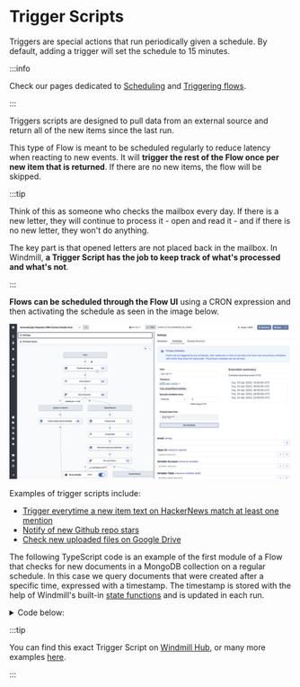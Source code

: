 # Trigger Scripts

Triggers are special actions that run periodically given a schedule.
By default, adding a trigger will set the schedule to 15 minutes.

:::info

Check our pages dedicated to [Scheduling](../core_concepts/1_scheduling/index.md) and [Triggering flows](../getting_started/9_trigger_flows/index.mdx).

:::

Triggers scripts are designed to pull data from an external source and return all of the new items since the last run.

This type of Flow is meant to be scheduled regularly to reduce latency when reacting to new events. It will **trigger the rest of the Flow once per new item that is returned**. If there are no new items, the flow will be skipped.

:::tip

Think of this as someone who checks the mailbox every day. If there is a new
letter, they will continue to process it - open and read it - and if there is no
new letter, they won't do anything.

The key part is that opened letters are not placed back in the mailbox. In
Windmill, **a Trigger Script has the job to keep track of what's processed and
what's not**.

:::

**Flows can be scheduled through the Flow UI** using a CRON expression and then
activating the schedule as seen in the image below.

![Schedule Scripts](../getting_started/9_trigger_flows/schedule-flow.png.webp)

Examples of trigger scripts include:

- [Trigger everytime a new item text on HackerNews match at least one mention](https://hub.windmill.dev/scripts/hackernews/1301/trigger-everytime-a-new-item-text-on-hackernews-match-at-least-one-mention-hackernews)
- [Notify of new Github repo stars](https://hub.windmill.dev/scripts/github/1208/notify-of-new-github-repo-stars-github)
- [Check new uploaded files on Google Drive](https://hub.windmill.dev/scripts/gdrive/1457/get-new-files-gdrive)

The following TypeScript code is an example of the first module of a Flow that
checks for new documents in a MongoDB collection on a regular schedule. In this
case we query documents that were created after a specific time, expressed with
a timestamp. The timestamp is stored with the help of Windmill's built-in
[state functions](../core_concepts/3_resources_and_types/index.mdx#state) and is
updated in each run.

<details>
  <summary>Code below:</summary>

```ts
import { getState, type Resource, setState } from 'https://deno.land/x/windmill/mod.ts';
import { MongoClient, ObjectId } from 'https://deno.land/x/atlas_sdk/mod.ts';

type MongodbRest = {
	endpoint: string;
	api_key: string;
};

export async function main(
	auth: MongodbRest,
	data_source: string,
	database: string,
	collection: string
) {
	const client = new MongoClient({
		endpoint: auth.endpoint,
		dataSource: data_source,
		auth: { apiKey: auth.api_key }
	});
	const documents = client.database(database).collection(collection);
	const lastCheck = (await getState()) || 0;
	await setState(Date.now() / 1000);
	const id = ObjectId.createFromTime(lastCheck);
	return await documents.find({ _id: { $gt: id } });
}
```

</details>

:::tip

You can find this exact Trigger Script on
[Windmill Hub](https://hub.windmill.dev/scripts/mongodb/1462/get-recently-inserted-documents-mongodb),
or many more examples [here](https://hub.windmill.dev/triggers).

:::
